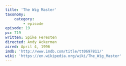 ```yaml
---
title: 'The Wig Master'
taxonomy:
    category:
        - episode
episode: 19
pc: 719
written: Spike Feresten
directed: Andy Ackerman
aired: April 4, 1996
imdb: 'http://www.imdb.com/title/tt0697811/'
wiki: 'https://en.wikipedia.org/wiki/The_Wig_Master'
---
```

